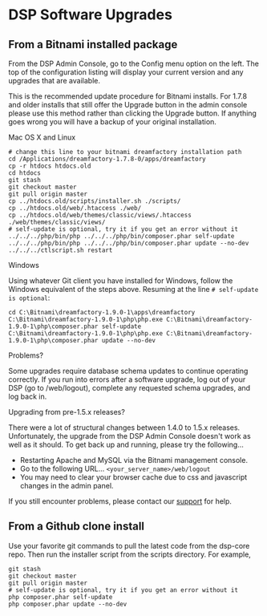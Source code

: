 # DSP Software Upgrades


## From a Bitnami installed package

From the DSP Admin Console, go to the Config menu option on the left. The top of the configuration listing will display your current version and any upgrades that are available.

This is the recommended update procedure for Bitnami installs. For 1.7.8 and older installs that still offer the Upgrade button in the admin console please use this method rather than clicking the Upgrade button. If anything goes wrong you will have a backup of your original installation.

Mac OS X and Linux

```shell
# change this line to your bitnami dreamfactory installation path
cd /Applications/dreamfactory-1.7.8-0/apps/dreamfactory
cp -r htdocs htdocs.old
cd htdocs
git stash
git checkout master
git pull origin master
cp ../htdocs.old/scripts/installer.sh ./scripts/
cp ../htdocs.old/web/.htaccess ./web/
cp ../htdocs.old/web/themes/classic/views/.htaccess  ./web/themes/classic/views/
# self-update is optional, try it if you get an error without it
../../../php/bin/php ../../../php/bin/composer.phar self-update
../../../php/bin/php ../../../php/bin/composer.phar update --no-dev
../../../ctlscript.sh restart
```

Windows

Using whatever Git client you have installed for Windows, follow the Windows equivalent of the steps above. Resuming at the line `# self-update is optional`:

```shell
cd C:\Bitnami\dreamfactory-1.9.0-1\apps\dreamfactory
C:\Bitnami\dreamfactory-1.9.0-1\php\php.exe C:\Bitnami\dreamfactory-1.9.0-1\php\composer.phar self-update
C:\Bitnami\dreamfactory-1.9.0-1\php\php.exe C:\Bitnami\dreamfactory-1.9.0-1\php\composer.phar update --no-dev
```

Problems?

Some upgrades require database schema updates to continue operating correctly. If you run into errors after a software upgrade, log out of your DSP (go to <server>/web/logout), complete any requested schema upgrades, and log back in.

Upgrading from pre-1.5.x releases? 

There were a lot of structural changes between 1.4.0 to 1.5.x releases. Unfortunately, the upgrade from the DSP Admin Console doesn't work as well as it should. To get back up and running, please try the following...

* Restarting Apache and MySQL via the Bitnami management console.
* Go to the following URL... `<your_server_name>/web/logout`
* You may need to clear your browser cache due to css and javascript changes in the admin panel.


If you still encounter problems, please contact our [support](Contact-DreamFactory-Support) for help.

## From a Github clone install

Use your favorite git commands to pull the latest code from the dsp-core repo. Then run the installer script from the scripts directory. For example,

```shell
git stash
git checkout master
git pull origin master
# self-update is optional, try it if you get an error without it
php composer.phar self-update
php composer.phar update --no-dev
```